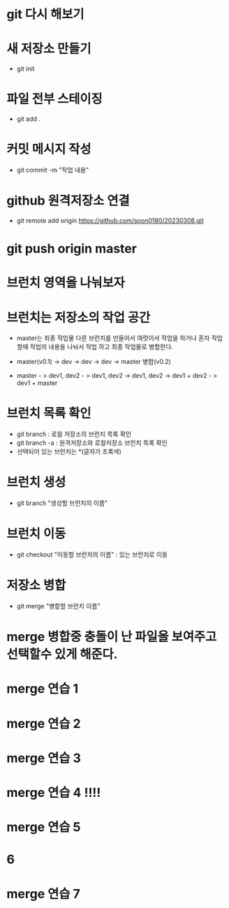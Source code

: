 # git 다시 해보기
# 새 저장소 만들기
- git init

# 파일 전부 스테이징
- git add .

# 커밋 메시지 작성
- git commit -m "작업 내용"

# github 원격저장소 연결
- git remote add origin https://github.com/soon0180/20230308.git

# git push origin master

# 브런치 영역을 나눠보자

# 브런치는 저장소의 작업 공간

- master는 최종 작업물 다른 브런치를 만들어서 여럿이서 
작업을 하거나 혼자 작업할때 작업의 내용을 나눠서 작업 하고 최종 작업물로 병합한다.

- master(v0.1) -> dev -> dev -> dev -> master 병합(v0.2)

- master - > dev1, dev2 - > dev1, dev2 -> dev1, dev2 -> dev1 + dev2 - > dev1 + master

# 브런치 목록 확인
- git branch : 로컬 저장소의 브런치 목록 확인
- git branch -a : 원격저장소와 로컬저장소 브런치 목록 확인
- 선택되어 있는 브런치는 *(글자가 초록색)

# 브런치 생성
- git branch "생성할 브런치의 이름"

# 브런치 이동
- git checkout "이동할 브런치의 이름" : 있는  브런치로 이동

# 저장소 병합
- git merge "병합할 브런치 이름"
# merge 병합중 충돌이 난 파일을 보여주고 선택할수 있게 해준다.

# merge 연습 1

# merge 연습 2

# merge 연습 3

# merge 연습 4 !!!!

# merge 연습 5

# 6

# merge 연습 7